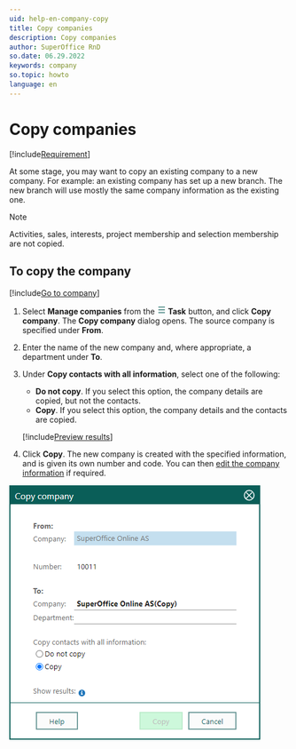 ```yaml
---
uid: help-en-company-copy
title: Copy companies
description: Copy companies
author: SuperOffice RnD
so.date: 06.29.2022
keywords: company
so.topic: howto
language: en
---
```


# Copy companies

[!include[Requirement](../../learn/includes/note-req-manage-entities.md)]

At some stage, you may want to copy an existing company to a new company. For example: an existing company has set up a new branch. The new branch will use mostly the same company information as the existing one.

> [!NOTE]
> Activities, sales, interests, project membership and selection membership are not copied.

## To copy the company

[!include[Go to company](../../learn/includes/goto-company.md)]

1. Select **Manage companies** from the ![icon][img1] **Task** button, and click **Copy company**.
    The **Copy company** dialog opens. The source company is specified under **From**.

1. Enter the name of the new company and, where appropriate, a department under **To**.

1. Under **Copy contacts with all information**, select one of the following:

    * **Do not copy**. If you select this option, the company details are copied, but not the contacts.
    * **Copy**. If you select this option, the company details and the contacts are copied.

    [!include[Preview results](../../learn/includes/note-preview-results.md)]

1. Click **Copy**. The new company is created with the specified information, and is given its own number and code. You can then [edit the company information][2] if required.

![Copy company dialog -screenshot][img3]

<!-- Referenced links -->
[2]: edit.md

<!-- Referenced images -->
[img1]: ../../../media/icons/btn-menu.png
[img3]: ../../../media/loc/en/company/copy-company.png
